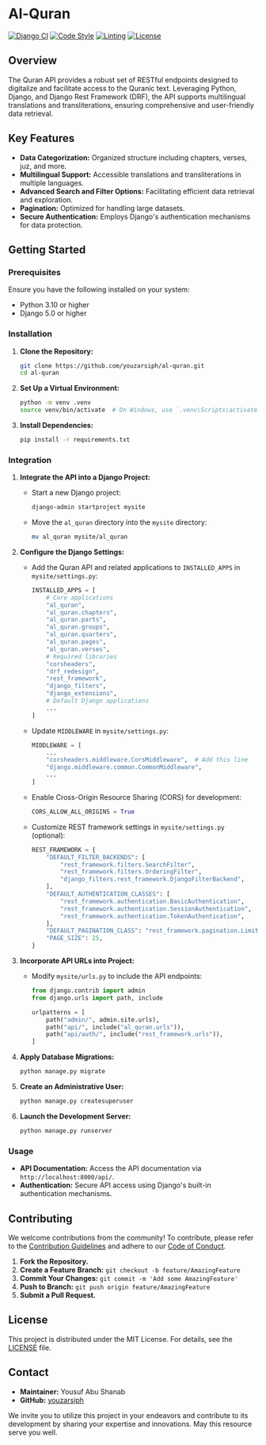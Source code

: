 # Al-Quran

[![Django CI](https://github.com/youzarsiph/al-quran/actions/workflows/django.yml/badge.svg)](https://github.com/youzarsiph/al-quran/actions/workflows/django.yml)
[![Code Style](https://github.com/youzarsiph/al-quran/actions/workflows/black.yml/badge.svg)](https://github.com/youzarsiph/al-quran/actions/workflows/black.yml)
[![Linting](https://github.com/youzarsiph/al-quran/actions/workflows/ruff.yml/badge.svg)](https://github.com/youzarsiph/al-quran/actions/workflows/ruff.yml)
[![License](https://img.shields.io/badge/License-MIT-blue.svg)](https://opensource.org/licenses/MIT)

## Overview

The Quran API provides a robust set of RESTful endpoints designed to digitalize and facilitate access to the Quranic text. Leveraging Python, Django, and Django Rest Framework (DRF), the API supports multilingual translations and transliterations, ensuring comprehensive and user-friendly data retrieval.

## Key Features

- **Data Categorization:** Organized structure including chapters, verses, juz, and more.
- **Multilingual Support:** Accessible translations and transliterations in multiple languages.
- **Advanced Search and Filter Options:** Facilitating efficient data retrieval and exploration.
- **Pagination:** Optimized for handling large datasets.
- **Secure Authentication:** Employs Django's authentication mechanisms for data protection.

## Getting Started

### Prerequisites

Ensure you have the following installed on your system:

- Python 3.10 or higher
- Django 5.0 or higher

### Installation

1. **Clone the Repository:**

   ```bash
   git clone https://github.com/youzarsiph/al-quran.git
   cd al-quran
   ```

2. **Set Up a Virtual Environment:**

   ```bash
   python -m venv .venv
   source venv/bin/activate  # On Windows, use `.venv\Scripts\activate`
   ```

3. **Install Dependencies:**

   ```bash
   pip install -r requirements.txt
   ```

### Integration

1. **Integrate the API into a Django Project:**

   - Start a new Django project:

     ```bash
     django-admin startproject mysite
     ```

   - Move the `al_quran` directory into the `mysite` directory:

     ```bash
     mv al_quran mysite/al_quran
     ```

2. **Configure the Django Settings:**

   - Add the Quran API and related applications to `INSTALLED_APPS` in `mysite/settings.py`:

     ```python
     INSTALLED_APPS = [
         # Core applications
         "al_quran",
         "al_quran.chapters",
         "al_quran.parts",
         "al_quran.groups",
         "al_quran.quarters",
         "al_quran.pages",
         "al_quran.verses",
         # Required libraries
         "corsheaders",
         "drf_redesign",
         "rest_framework",
         "django_filters",
         "django_extensions",
         # Default Django applications
         ...
     ]
     ```

   - Update `MIDDLEWARE` in `mysite/settings.py`:

     ```python
     MIDDLEWARE = [
         ...
         "corsheaders.middleware.CorsMiddleware",  # Add this line
         "django.middleware.common.CommonMiddleware",
         ...
     ]
     ```

   - Enable Cross-Origin Resource Sharing (CORS) for development:

     ```python
     CORS_ALLOW_ALL_ORIGINS = True
     ```

   - Customize REST framework settings in `mysite/settings.py` (optional):

     ```python
     REST_FRAMEWORK = {
         "DEFAULT_FILTER_BACKENDS": [
             "rest_framework.filters.SearchFilter",
             "rest_framework.filters.OrderingFilter",
             "django_filters.rest_framework.DjangoFilterBackend",
         ],
         "DEFAULT_AUTHENTICATION_CLASSES": [
             "rest_framework.authentication.BasicAuthentication",
             "rest_framework.authentication.SessionAuthentication",
             "rest_framework.authentication.TokenAuthentication",
         ],
         "DEFAULT_PAGINATION_CLASS": "rest_framework.pagination.LimitOffsetPagination",
         "PAGE_SIZE": 25,
     }
     ```

3. **Incorporate API URLs into Project:**

   - Modify `mysite/urls.py` to include the API endpoints:

     ```python
     from django.contrib import admin
     from django.urls import path, include

     urlpatterns = [
         path("admin/", admin.site.urls),
         path("api/", include("al_quran.urls")),
         path("api/auth/", include("rest_framework.urls")),
     ]
     ```

4. **Apply Database Migrations:**

   ```bash
   python manage.py migrate
   ```

5. **Create an Administrative User:**

   ```bash
   python manage.py createsuperuser
   ```

6. **Launch the Development Server:**

   ```bash
   python manage.py runserver
   ```

### Usage

- **API Documentation:** Access the API documentation via `http://localhost:8000/api/`.
- **Authentication:** Secure API access using Django's built-in authentication mechanisms.

## Contributing

We welcome contributions from the community! To contribute, please refer to the [Contribution Guidelines](CONTRIBUTING.md) and adhere to our [Code of Conduct](CODE_OF_CONDUCT.md).

1. **Fork the Repository.**
2. **Create a Feature Branch:** `git checkout -b feature/AmazingFeature`
3. **Commit Your Changes:** `git commit -m 'Add some AmazingFeature'`
4. **Push to Branch:** `git push origin feature/AmazingFeature`
5. **Submit a Pull Request.**

## License

This project is distributed under the MIT License. For details, see the [LICENSE](LICENSE) file.

## Contact

- **Maintainer:** Yousuf Abu Shanab
- **GitHub:** [youzarsiph](https://github.com/youzarsiph)

We invite you to utilize this project in your endeavors and contribute to its development by sharing your expertise and innovations. May this resource serve you well.
